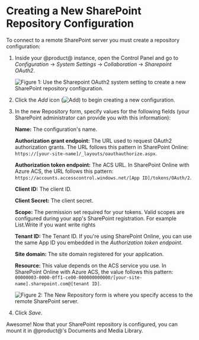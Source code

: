 # Creating a New SharePoint Repository Configuration [](id=creating-a-new-sharepoint-repository-configuration)

To connect to a remote SharePoint server you must create a repository 
configuration: 

1.  Inside your @product@ instance, open the Control Panel and go to 
    *Configuration* &rarr; *System Settings* &rarr; *Collaboration* &rarr; 
    *Sharepoint OAuth2*.
    
    ![Figure 1: Use the *Sharepoint OAuth2* system setting to create a new SharePoint repository configuration.](../../../../images-dxp/sharepoint-system-setting.png)

2.  Click the *Add* icon 
    (![Add](../../../../images-dxp/icon-portlet-add-control.png)) to begin 
    creating a new configuration. 

3.  In the new Repository form, specify values for the following fields (your 
    SharePoint administrator can provide you with this information): 

    **Name:** The configuration's name.

    **Authorization grant endpoint:** The URL used to request OAuth2 
    authorization grants. The URL follows this pattern in SharePoint Online: 
    `https://[your-site-name]/_layouts/oauthauthorize.aspx`. 

    **Authorization token endpoint:** The ACS URL. In SharePoint Online with 
    Azure ACS, the URL follows this pattern: 
    `https://accounts.accesscontrol.windows.net/[App ID]/tokens/OAuth/2`.

    **Client ID:** The client ID. 

    **Client Secret:** The client secret. 

    **Scope:** The permission set required for your tokens. Valid scopes are 
    configured during your app's SharePoint registration. For example List.Write if you want write rights

    **Tenant ID:** The Tenant ID. If you're using SharePoint Online, you can 
    use the same App ID you embedded in the *Authorization token endpoint*. 

    **Site domain:** The site domain registered for your application. 

    **Resource:** This value depends on the ACS service you use. In SharePoint 
    Online with Azure ACS, the value follows this pattern: 
    `00000003-0000-0ff1-ce00-000000000000/[your-site-name].sharepoint.com@[tenant ID]`.

    ![Figure 2: The New Repository form is where you specify access to the remote SharePoint server.](../../../../images-dxp/sharepoint-new-repo-configuration.png)

4.  Click *Save*.

Awesome! Now that your SharePoint repository is configured, you can mount it in 
@product@'s Documents and Media Library. 
